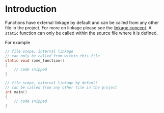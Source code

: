 # Introduction

Functions have external linkage by default and can be called from any other file in the project.
For more on linkage please see the [linkage concept](../linkage/introduction.md#Introduction).
A `static` function can only be called within the source file where it is defined.

For example

```c
// file scope, internal linkage
// can only be called from within this file
static void some_function()
{
    // code snipped
}

// file scope, external linkage by default
// can be called from any other file in the project
int main()
{
    // code snipped
}
```
